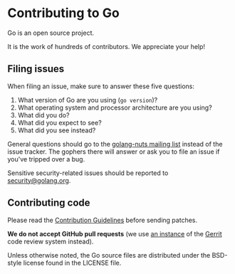 # Contributing to Go

Go is an open source project.

It is the work of hundreds of contributors. We appreciate your help!


## Filing issues

When filing an issue, make sure to answer these five questions:

1. What version of Go are you using (`go version`)?
2. What operating system and processor architecture are you using?
3. What did you do?
4. What did you expect to see?
5. What did you see instead?

General questions should go to the [golang-nuts mailing list](https://groups.google.com/group/golang-nuts) instead of the issue tracker.
The gophers there will answer or ask you to file an issue if you've tripped over a bug.

Sensitive security-related issues should be reported to [security@golang.org](mailto:security@golang.org).

## Contributing code

Please read the [Contribution Guidelines](https://golang.org/doc/contribute.html)
before sending patches.

**We do not accept GitHub pull requests**
(we use [an instance](https://go-review.googlesource.com/) of the
[Gerrit](https://www.gerritcodereview.com/) code review system instead).

Unless otherwise noted, the Go source files are distributed under
the BSD-style license found in the LICENSE file.

